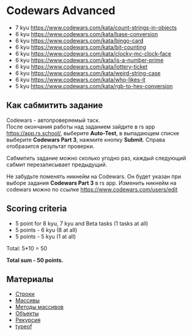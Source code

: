 # Codewars Advanced

- 7 kyu https://www.codewars.com/kata/count-strings-in-objects
- 6 kyu https://www.codewars.com/kata/base-conversion
- 6 kyu https://www.codewars.com/kata/bingo-card
- 6 kyu https://www.codewars.com/kata/bit-counting
- 6 kyu https://www.codewars.com/kata/clocky-mc-clock-face
- 6 kyu https://www.codewars.com/kata/is-a-number-prime
- 6 kyu https://www.codewars.com/kata/lottery-ticket
- 6 kyu https://www.codewars.com/kata/weird-string-case
- 6 kyu https://www.codewars.com/kata/who-likes-it
- 5 kyu https://www.codewars.com/kata/rgb-to-hex-conversion

## Как сабмитить задание
Codewars - автопроверяемый таск.  
После окончания работы над заданием зайдите в rs app https://app.rs.school/, выберите **Auto-Test**, в выпадающем списке выберите **Codewars Part 3**, нажмите кнопку **Submit**. Справа отобразится результат проверки.  

Сабмитить задание можно сколько угодно раз, каждый следующий сабмит перезаписывает предыдущий.

Не забудьте поменять никнейм на Codewars. Он будет указан при выборе задания **Codewars Part 3** в rs app. Изменить никнейм на codewars можно по ссылке https://www.codewars.com/users/edit


## Scoring criteria

*  5 point for 8 kyu, 7 kyu and Beta tasks (1 tasks at all)
*  5 points - 6 kyu (8 at all)
*  5 points - 5 kyu (1 at all)

Total: 5*10  = 50

**Total sum - 50 points.**


## Материалы

- [Строки](https://learn.javascript.ru/string)
- [Массивы](https://learn.javascript.ru/array)
- [Методы массивов](https://learn.javascript.ru/array-methods)
- [Объекты](https://learn.javascript.ru/object-basics)
- [Рекурсия](https://learn.javascript.ru/recursion)
- [typeof](https://developer.mozilla.org/ru/docs/Web/JavaScript/Reference/Operators/typeof)

